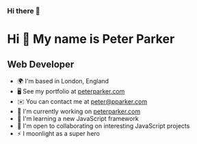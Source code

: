 ### Hi there 👋

<!--
**AlanDaily/AlanDaily** is a ✨ _special_ ✨ repository because its `README.md` (this file) appears on your GitHub profile.

Here are some ideas to get you started:

- 🔭 I’m currently working on ...
- 🌱 I’m currently learning ...
- 👯 I’m looking to collaborate on ...
- 🤔 I’m looking for help with ...
- 💬 Ask me about ...
- 📫 How to reach me: ...
- 😄 Pronouns: ...
- ⚡ Fun fact: ...
-->
Hi 👋 My name is Peter Parker
=============================

Web Developer
-------------

* 🌍  I'm based in London, England
* 🖥️  See my portfolio at [peterparker.com](http://peterparker.com)
* ✉️  You can contact me at [peter@pparker.com](mailto:peter@pparker.com)
* 🚀  I'm currently working on [peterparker.com](http://peterparker.com)
* 🧠  I'm learning a new JavaScript framework
* 🤝  I'm open to collaborating on interesting JavaScript projects
* ⚡  I moonlight as a super hero

